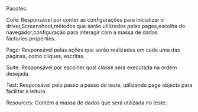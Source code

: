 Pacotes:

Core:
Responsável por conter as configurações para inicializar o driver,Screenshoot,métodos que serão utilizados pelas pages,escolha do navegador,configuração para interagir com a massa de dados factories.properties.

Page: 
Responsável pelas ações que serão realizadas em cada uma das páginas, como cliques, escritas.

Suite:
Responsável por escolher qual classe será executada na ordem desejada.

Test:
Responsável pelo passo a passo do teste, utilizando page objects para facilitar a leitura.


Resources:
Contém a massa de dados que será utilizada no teste.
